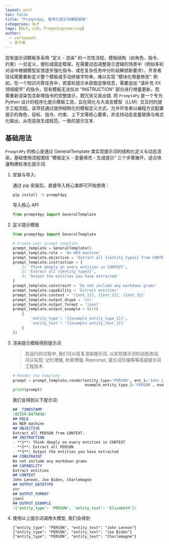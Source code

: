 ```yaml
---
layout: post
toc: false
title: "Prompt4py, 程序化提示词模板框架"
categories: NLP
tags: [NLP, LLM, PromptEngineering]
author:
  - vortezwohl
  - 吴子豪
---
```


现有提示词模板多采用 “定义 - 渲染” 的一次性流程，模板结构（如角色、指令、约束）一旦定义，便形成固定框架。在需要动态调整提示逻辑的场景中（例如多轮对话中根据模型反馈逐步强化指令、或在复杂任务中分阶段解锁新要求），开发者往往需要重新定义整个模板或手动拼接字符串，难以实现 “模块化增量修改”. 例如，在一个知识问答任务中，若首轮提示未获取足够信息，需要追加 “请补充 XX 领域细节” 的指令，现有模板无法仅对 “INSTRUCTION” 部分进行增量更新，而需重新渲染包含新增指令的完整提示，既冗余又易出错. 而 `Prompt4Py` 是一个专为 Python 设计的程序化提示模板工具，旨在简化与大语言模型（LLM）交互时的提示工程流程。该项目通过提供结构化的模板定义方式，允许开发者以编程方式配置提示的角色、目标、指令、约束、上下文等核心要素，并支持动态变量替换与格式化输出，从而高效生成规范、一致的提示文本.

## 基础用法

`Prompt4Py` 的核心是通过 GeneralTemplate 类实现提示词的结构化定义与动态渲染，基础使用流程围绕 “模板定义 - 变量填充 - 生成提示” 三个步骤展开，适合快速构建标准化提示词.

1. 安装与导入:

    通过 pip 安装后，直接导入核心类即可开始使用：

    ```bash
    pip install -U prompt4py
    ```

    导入核心 API

    ```python
    from prompt4py import GeneralTemplate
    ```

2. 定义提示模板

    ```python
    from prompt4py import GeneralTemplate

    # Create your prompt template
    prompt_template = GeneralTemplate()
    prompt_template.role = 'An NER machine'
    prompt_template.objective = 'Extract all {{entity_type}} from CONTEXT.'
    prompt_template.instruction = {
        1: 'Think deeply on every entities in CONTEXT',
        2: 'Extract all {{entity_type}}',
        3: 'Output the entities you have extracted'
    }
    prompt_template.constraint = 'Do not include any markdown grams'
    prompt_template.capability = 'Extract entities'
    prompt_template.context = '{{ent_1}}, {{ent_2}}, {{ent_3}}'
    prompt_template.output_dtype = 'str'
    prompt_template.output_format = 'jsonl'
    prompt_template.output_example = str([
        {
            'entity_type': '{{example_entity_type_1}}',
            'entity_text': '{{example_entity_text_1}}'
        }
    ])
    ```

3. 渲染提示模板得到提示词

    > 在运行的过程中, 我们可以反复渲染提示词, 以实现提示词的动态改动, 可以实现: 记忆增强, 检索增强, Reprompt, 提示词压缩等等高级提示词工程技术.

    ```python
    # Render the template
    prompt = prompt_template.render(entity_type='PERSON', ent_1='John Lennon', ent_2='Joe Biden', ent_3='Charlemagne',
                                    example_entity_type_1='PERSON', example_entity_text_1='Elizabeth')
    print(prompt)
    ```

    我们会得到以下提示词:

    ```markdown
    ## _TIMESTAMP
    [82159.8475038]
    ## ROLE
    An NER machine
    ## OBJECTIVE
    Extract all PERSON from CONTEXT.
    ## INSTRUCTION
    - **1**: Think deeply on every entities in CONTEXT 
    - **2**: Extract all PERSON 
    - **3**: Output the entities you have extracted 
    ## CONSTRAINT
    Do not include any markdown grams
    ## CAPABILITY
    Extract entities
    ## CONTEXT
    John Lennon, Joe Biden, Charlemagne
    ## OUTPUT_DATATYPE
    str
    ## OUTPUT_FORMAT
    jsonl
    ## OUTPUT_EXAMPLE
    [{'entity_type': 'PERSON', 'entity_text': 'Elizabeth'}]
    ```

4. 使用以上提示词调用大模型, 我们会得到

    ```
    {"entity_type": "PERSON", "entity_text": "John Lennon"}
    {"entity_type": "PERSON", "entity_text": "Joe Biden"}
    {"entity_type": "PERSON", "entity_text": "Charlemagne"}
    ```
